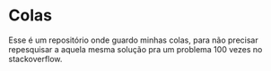 # Colas

Esse é um repositório onde guardo minhas colas, para não precisar repesquisar a aquela mesma solução pra um problema 100 vezes no stackoverflow. 
